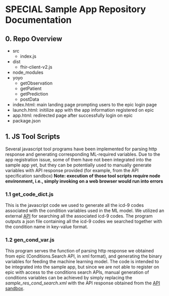 # SPECIAL Sample App Repository Documentation

## 0. Repo Overview

* src
  * index.js
* dist
  * fhir-client-v2.js
* node_modules
* yoyo 
  * getObservation
  * getPatient
  * getPrediction
  * postData
* index.html: main landing page prompting users to the epic login page
* launch.html: initilize app with the app information registered on epic
* app.html: redirected page after successfully login on epic
* package.json


## 1. JS Tool Scripts
Several javascript tool programs have been implemented for parsing http response and generating corresponding ML-required variables. Due to the app registration issue, some of them have not been integrated into the sample app yet, but they can be potentially used to manually generate variables with API response provided (for example, from the API specification sandbox) 
**Note: execution of those tool scripts require node environment, i.e., simply invoking on a web browser would run into errors**

### 1.1 get_code_dict.js
This is the javascript code we used to generate all the icd-9 codes associated with the condition variables used in the ML model. We utilized an external [API](https://clinicaltables.nlm.nih.gov/api/icd9cm_dx/v3/search) for searching all the associated icd-9 codes. The program outputs a json file containing all the icd-9 codes we searched together with the condition name in key-value format.

### 1.2 gen_cond_var.js
This program serves the function of parsing http response we obtained from epic (Conditions.Search API, in xml format), and generating the binary variables for feeding the machine learning model. The code is intended to be integrated into the sample app, but since we are not able to register on epic with access to the conditions search APIs, manual generation of conditions variables can be achieved by simply replacing the *sample_res_cond_search.xml* with the API response obtained from the [API sandbox](https://fhir.epic.com/Sandbox).

